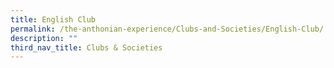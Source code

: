 ```yaml
---
title: English Club
permalink: /the-anthonian-experience/Clubs-and-Societies/English-Club/
description: ""
third_nav_title: Clubs & Societies
---
```

